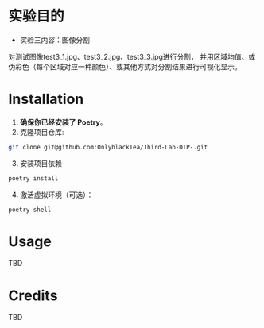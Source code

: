 # 实验目的
- 实验三内容：图像分割

对测试图像test3_1.jpg、test3_2.jpg、test3_3.jpg进行分割，
并用区域均值、或伪彩色（每个区域对应一种颜色）、或其他方式对分割结果进行可视化显示。



# Installation
1. **确保你已经安装了 Poetry**。
2. 克隆项目仓库:
```bash
git clone git@github.com:OnlyblackTea/Third-Lab-DIP-.git
```
3. 安装项目依赖
```bash
poetry install
```
4. 激活虚拟环境（可选）：
```bash
poetry shell
```

# Usage
TBD

# Credits
TBD